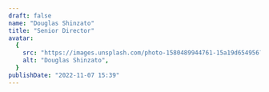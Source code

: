 ```yaml
---
draft: false
name: "Douglas Shinzato"
title: "Senior Director"
avatar:
  {
    src: "https://images.unsplash.com/photo-1580489944761-15a19d654956?&fit=crop&w=280",
    alt: "Douglas Shinzato",
  }
publishDate: "2022-11-07 15:39"
---
```

